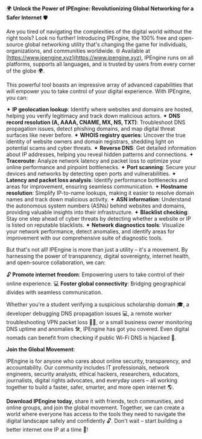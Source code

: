 🌍 **Unlock the Power of IPEngine: Revolutionizing Global Networking for a Safer Internet** 🛡️

Are you tired of navigating the complexities of the digital world without the right tools? Look no further! Introducing IPEngine, the 100% free and open-source global networking utility that's changing the game for individuals, organizations, and communities worldwide. 🌐 Available at [https://www.ipengine.xyz](https://www.ipengine.xyz), IPEngine runs on all platforms, supports all languages, and is trusted by users from every corner of the globe 🌍.

This powerful tool boasts an impressive array of advanced capabilities that will empower you to take control of your digital experience. With IPEngine, you can:

✦ **IP geolocation lookup**: Identify where websites and domains are hosted, helping you verify legitimacy and track down malicious actors.
✦ **DNS record resolution (A, AAAA, CNAME, MX, NS, TXT)**: Troubleshoot DNS propagation issues, detect phishing domains, and map digital threat surfaces like never before.
✦ **WHOIS registry queries**: Uncover the true identity of website owners and domain registrars, shedding light on potential scams and cyber threats.
✦ **Reverse DNS**: Get detailed information about IP addresses, helping you reveal hidden patterns and connections.
✦ **Traceroute**: Analyze network latency and packet loss to optimize your online performance and pinpoint bottlenecks.
✦ **Port scanning**: Secure your devices and networks by detecting open ports and vulnerabilities.
✦ **Latency and packet loss analysis**: Identify performance bottlenecks and areas for improvement, ensuring seamless communication.
✦ **Hostname resolution**: Simplify IP-to-name lookups, making it easier to resolve domain names and track down malicious activity.
✦ **ASN information**: Understand the autonomous system numbers (ASNs) behind websites and domains, providing valuable insights into their infrastructure.
✦ **Blacklist checking**: Stay one step ahead of cyber threats by detecting whether a website or IP is listed on reputable blacklists.
✦ **Network diagnostics tools**: Visualize your network performance, detect anomalies, and identify areas for improvement with our comprehensive suite of diagnostic tools.

But that's not all! IPEngine is more than just a utility – it's a movement. By harnessing the power of transparency, digital sovereignty, internet health, and open-source collaboration, we can:

🔓 **Promote internet freedom**: Empowering users to take control of their online experience.
💻 **Foster global connectivity**: Bridging geographical divides with seamless communication.

Whether you're a student verifying a suspicious scholarship domain 🎓, a developer debugging DNS propagation issues 💻, a remote worker troubleshooting VPN packet loss 👩‍💻, or a small business owner monitoring DNS uptime and anomalies 🛠️, IPEngine has got you covered. Even digital nomads can benefit from checking if public Wi-Fi DNS is hijacked 🚀.

**Join the Global Movement**:

IPEngine is for anyone who cares about online security, transparency, and accountability. Our community includes IT professionals, network engineers, security analysts, ethical hackers, researchers, educators, journalists, digital rights advocates, and everyday users – all working together to build a faster, safer, smarter, and more open internet 🌎.

**Download IPEngine today**, share it with friends, tech communities, and online groups, and join the global movement. Together, we can create a world where everyone has access to the tools they need to navigate the digital landscape safely and confidently 🔓. Don't wait – start building a better internet one IP at a time 🚀!